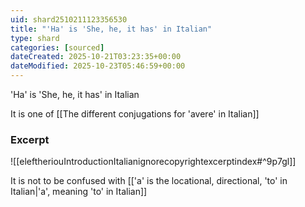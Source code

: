 ```yaml
---
uid: shard2510211123356530
title: "'Ha' is 'She, he, it has' in Italian"
type: shard
categories: [sourced]
dateCreated: 2025-10-21T03:23:35+00:00
dateModified: 2025-10-23T05:46:59+00:00
---
```

'Ha' is 'She, he, it has' in Italian

It is one of [[The different conjugations for 'avere' in Italian]]
### Excerpt
![[eleftheriouIntroductionItalianignorecopyrightexcerptindex#^9p7gl]]

It is not to be confused with [['a' is the locational, directional, 'to' in Italian|'a', meaning 'to' in Italian]]